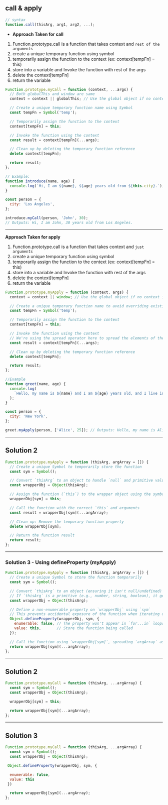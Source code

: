 ## call & apply

```js
// syntax
function.call(thisArg, arg1, arg2, ...);
```

- **Approach Taken for call**

1. Function.prototype.call is a function that takes context and `rest of the arguments`
2. create a unique temporary function using symbol
3. temporarily assign the function to the context (ex: context[tempFn] = this)
4. store into a variable and Invoke the function with rest of the args
5. delete the context[tempFn]
6. return the variable

```js
Function.prototype.myCall = function (context, ...args) {
  // Both globalThis and window are same
  context = context || globalThis; // Use the global object if no context is provided.

  // Create a unique temporary function name using Symbol
  const tempFn = Symbol('temp');

  // Temporarily assign the function to the context
  context[tempFn] = this;

  // Invoke the function using the context
  const result = context[tempFn](...args);

  // Clean up by deleting the temporary function reference
  delete context[tempFn];

  return result;
};

// Example:
function introduce(name, age) {
  console.log(`Hi, I am ${name}, ${age} years old from ${this.city}.`);
}

const person = {
  city: 'Los Angeles',
};

introduce.myCall(person, 'John', 30);
// Outputs: Hi, I am John, 30 years old from Los Angeles.
```

---

**Approach Taken for apply**

1. Function.prototype.call is a function that takes context and `just arguments`
2. create a unique temporary function using symbol
3. temporarily assign the function to the context (ex: context[tempFn] = this)
4. store into a variable and Invoke the function with rest of the args
5. delete the context[tempFn]
6. return the variable

```js
Function.prototype.myApply = function (context, args) {
  context = context || window; // Use the global object if no context is provided.

  // Create a unique temporary function name to avoid overriding existing properties
  const tempFn = Symbol('temp');

  // Temporarily assign the function to the context
  context[tempFn] = this;

  // Invoke the function using the context
  // We're using the spread operator here to spread the elements of the args array
  const result = context[tempFn](...args);

  // Clean up by deleting the temporary function reference
  delete context[tempFn];

  return result;
};

//Example
function greet(name, age) {
  console.log(
    `Hello, my name is ${name} and I am ${age} years old, and I live in ${this.city}.`
  );
}

const person = {
  city: 'New York',
};

greet.myApply(person, ['Alice', 25]); // Outputs: Hello, my name is Alice and I am 25 years old, and I live in New York.
```


------

## Solution 2 

```js
Function.prototype.myApply = function (thisArg, argArray = []) {
  // Create a unique Symbol to temporarily store the function
  const sym = Symbol();

  // Convert `thisArg` to an object to handle `null` and primitive values
  const wrapperObj = Object(thisArg);

  // Assign the function (`this`) to the wrapper object using the symbol key
  wrapperObj[sym] = this;

  // Call the function with the correct `this` and arguments
  const result = wrapperObj[sym](...argArray);

  // Clean up: Remove the temporary function property
  delete wrapperObj[sym];

  // Return the function result
  return result;
};
```




----

### Solution 3 - Using defineProperty (myApply)

```js
Function.prototype.myApply = function (thisArg, argArray = []) {
  // Create a unique Symbol to store the function temporarily
  const sym = Symbol();

  // Convert `thisArg` to an object (ensuring it isn't null/undefined)
  // If `thisArg` is a primitive (e.g., number, string, boolean), it gets wrapped into an object.
  const wrapperObj = Object(thisArg);

  // Define a non-enumerable property on `wrapperObj` using `sym`
  // This prevents accidental exposure of the function when iterating over properties.
  Object.defineProperty(wrapperObj, sym, {
    enumerable: false, // The property won't appear in `for...in` loops
    value: this,       // Store the function being called
  });

  // Call the function using `wrapperObj[sym]`, spreading `argArray` as function arguments
  return wrapperObj[sym](...argArray);
};
```

----

## Solution 2

```js
Function.prototype.myCall = function (thisArg, ...argArray) {
  const sym = Symbol();
  const wrapperObj = Object(thisArg);

  wrapperObj[sym] = this;

  return wrapperObj[sym](...argArray);
};
```

---

## Solution 3


```js
Function.prototype.myCall = function (thisArg, ...argArray) {
  const sym = Symbol();
  const wrapperObj = Object(thisArg);

 Object.defineProperty(wrapperObj, sym, {

  enumerable: false,
  value: this
 })

  return wrapperObj[sym](...argArray);
};
```
